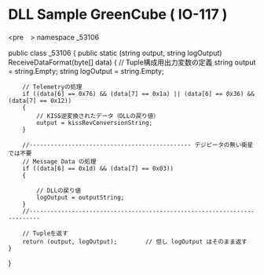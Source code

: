 # DLL Sample GreenCube ( IO-117 )

<pre　\>
namespace _53106

public class _53106
{
    public static (string output, string logOutput) ReceiveDataFormat(byte[] data)
    {
        // Tuple構成用出力変数の定義
        string output = string.Empty;
        string logOutput = string.Empty;

        // Telemetryの処理
        if ((data[6] == 0x76) && (data[7] == 0x1a) || (data[6] == 0x36) && (data[7] == 0x12))
        {
            // KISS逆変換されたデータ（DLLの戻り値）
            output = kissRevConversionString;
        }

        //---------------------------------------------- デジピータの無い衛星では不要
        // Message Data の処理 
        if ((data[6] == 0x1d) && (data[7] == 0x03))
        {

            // DLLの戻り値
            logOutput = outputString;
        }
        //-------------------------------------------------------------------------
    
        // Tupleを返す
        return (output, logOutput);        // 但し logOutput はそのまま返す
    }
}
</pre>
